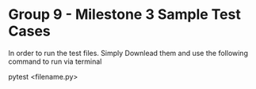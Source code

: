 # Group 9 - Milestone 3 Sample Test Cases

In order to run the test files. Simply Downlead them and use the following command to run via terminal

pytest <filename.py>